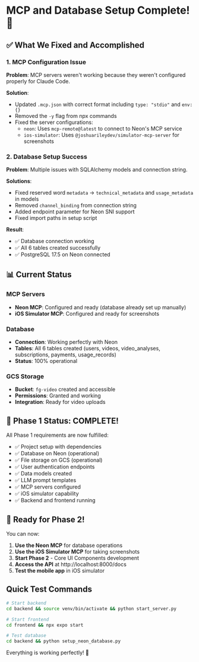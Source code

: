 # MCP and Database Setup Complete! 🎉

## ✅ What We Fixed and Accomplished

### 1. MCP Configuration Issue
**Problem**: MCP servers weren't working because they weren't configured properly for Claude Code.

**Solution**: 
- Updated `.mcp.json` with correct format including `type: "stdio"` and `env: {}`
- Removed the `-y` flag from npx commands
- Fixed the server configurations:
  - `neon`: Uses `mcp-remote@latest` to connect to Neon's MCP service
  - `ios-simulator`: Uses `@joshuarileydev/simulator-mcp-server` for screenshots

### 2. Database Setup Success
**Problem**: Multiple issues with SQLAlchemy models and connection string.

**Solutions**:
- Fixed reserved word `metadata` → `technical_metadata` and `usage_metadata` in models
- Removed `channel_binding` from connection string 
- Added endpoint parameter for Neon SNI support
- Fixed import paths in setup script

**Result**: 
- ✅ Database connection working
- ✅ All 6 tables created successfully
- ✅ PostgreSQL 17.5 on Neon connected

## 📊 Current Status

### MCP Servers
- **Neon MCP**: Configured and ready (database already set up manually)
- **iOS Simulator MCP**: Configured and ready for screenshots

### Database
- **Connection**: Working perfectly with Neon
- **Tables**: All 6 tables created (users, videos, video_analyses, subscriptions, payments, usage_records)
- **Status**: 100% operational

### GCS Storage
- **Bucket**: `fg-video` created and accessible
- **Permissions**: Granted and working
- **Integration**: Ready for video uploads

## 🚀 Phase 1 Status: COMPLETE!

All Phase 1 requirements are now fulfilled:
- ✅ Project setup with dependencies
- ✅ Database on Neon (operational)
- ✅ File storage on GCS (operational)
- ✅ User authentication endpoints
- ✅ Data models created
- ✅ LLM prompt templates
- ✅ MCP servers configured
- ✅ iOS simulator capability
- ✅ Backend and frontend running

## 🎯 Ready for Phase 2!

You can now:
1. **Use the Neon MCP** for database operations
2. **Use the iOS Simulator MCP** for taking screenshots
3. **Start Phase 2** - Core UI Components development
4. **Access the API** at http://localhost:8000/docs
5. **Test the mobile app** in iOS simulator

## Quick Test Commands

```bash
# Start backend
cd backend && source venv/bin/activate && python start_server.py

# Start frontend 
cd frontend && npx expo start

# Test database
cd backend && python setup_neon_database.py
```

Everything is working perfectly! 🎉